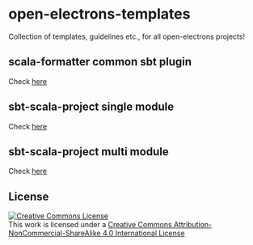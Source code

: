 # open-electrons-templates

Collection of templates, guidelines etc., for all open-electrons projects!

## scala-formatter common sbt plugin

Check [here](https://github.com/open-electrons/open-electrons-templates/tree/master/open-electrons-scala-formatter-sbt-plugin)

## sbt-scala-project single module

Check [here](https://github.com/open-electrons/open-electrons-templates/tree/master/open-electrons-sbt-template.g8)

## sbt-scala-project multi module

Check [here](https://github.com/open-electrons/open-electrons-templates/tree/master/open-electrons-sbt-template-multi-module.g8)

## License

<a rel="license" href="http://creativecommons.org/licenses/by-nc-sa/4.0/"><img alt="Creative Commons License" style="border-width:0" src="https://i.creativecommons.org/l/by-nc-sa/4.0/88x31.png" /></a><br />This work is licensed under a <a rel="license" href="http://creativecommons.org/licenses/by-nc-sa/4.0/">
Creative Commons Attribution-NonCommercial-ShareAlike 4.0 International License
</a>
